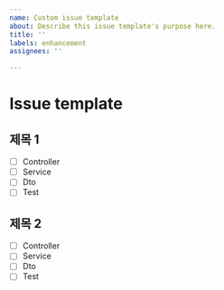 ```yaml
---
name: Custom issue template
about: Describe this issue template's purpose here.
title: ''
labels: enhancement
assignees: ''

---
```


# Issue template

## 제목 1
- [ ] Controller
- [ ] Service
- [ ] Dto
- [ ] Test

## 제목 2
- [ ] Controller
- [ ] Service
- [ ] Dto
- [ ] Test

